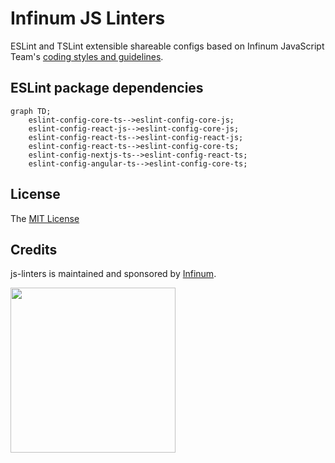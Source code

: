 # Infinum JS Linters

ESLint and TSLint extensible shareable configs based on Infinum JavaScript Team's [coding styles and guidelines](https://infinum.com/handbook/books/frontend).

## ESLint package dependencies

```mermaid
graph TD;
    eslint-config-core-ts-->eslint-config-core-js;
    eslint-config-react-js-->eslint-config-core-js;
    eslint-config-react-ts-->eslint-config-react-js;
    eslint-config-react-ts-->eslint-config-core-ts;
    eslint-config-nextjs-ts-->eslint-config-react-ts;
    eslint-config-angular-ts-->eslint-config-core-ts;
```

## License

The [MIT License](LICENSE)

## Credits

js-linters is maintained and sponsored by
[Infinum](https://www.infinum.com).

<img src="https://infinum.com/infinum.png" width="264">
